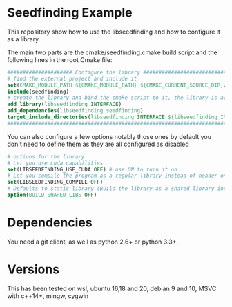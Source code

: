 # Seedfinding Example

This repository show how to use the libseedfinding and how to configure it as a library.

The main two parts are the cmake/seedfinding.cmake build script and the following lines in the root Cmake file:

```cmake
##################### Configure the library ##############################
# find the external project and include it
set(CMAKE_MODULE_PATH ${CMAKE_MODULE_PATH} ${CMAKE_CURRENT_SOURCE_DIR}/cmake)
include(seedfinding)
# create the library and bind the cmake script to it, the library is available everywhere now
add_library(libseedfinding INTERFACE)
add_dependencies(libseedfinding seedfinding)
target_include_directories(libseedfinding INTERFACE ${libseedfinding_INCLUDE_DIR})
##########################################################################
```

You can also configure a few options notably those ones by default you don't need to define them as they are all configured 
as disabled

```cmake
# options for the library
# Let you use cuda capabilities
set(LIBSEEDFINDING_USE_CUDA OFF) # use ON to turn it on
# Let you compile the program as a regular library instead of header-only (If ON, uses a Python script to split the header into a compilable header & source file (requires Python v3).
set(LIBSEEDFINDING_COMPILE OFF)
# Defaults to static library (Build the library as a shared library instead of static. Has no effect if using header-only)
option(BUILD_SHARED_LIBS OFF)
```

# Dependencies

You need a git client, as well as python 2.6+ or python 3.3+.

# Versions

This has been tested on wsl, ubuntu 16,18 and 20, debian 9 and 10, MSVC with c++14+, mingw, cygwin